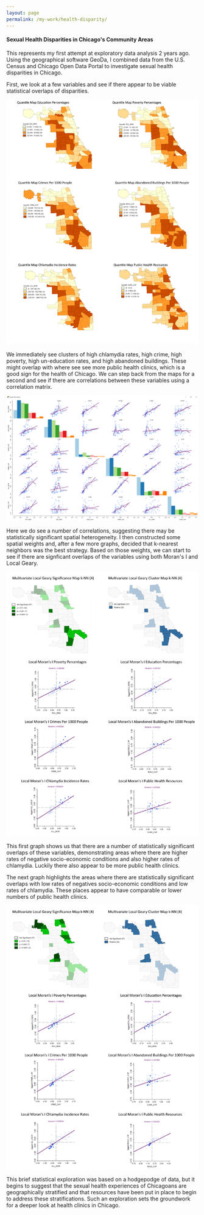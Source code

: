 ```yaml
---
layout: page
permalink: /my-work/health-disparity/
---
```

#### Sexual Health Disparities in Chicago's Community Areas

This represents my first attempt at exploratory data analysis 2 years ago. Using the geographical software GeoDa, I combined data from the U.S. Census and Chicago Open Data Portal to investigate sexual health disparities in Chicago.

First, we look at a few variables and see if there appear to be viable statistical overlaps of disparities.

![Maps](/images/quantile_all6.png)

We immediately see clusters of high chlamydia rates, high crime, high poverty, high un-education rates, and high abandoned buildings. These might overlap with where see see more public health clinics, which is a good sign for the health of Chicago. We can step back from the maps for a second and see if there are correlations between these variables using a correlation matrix.

![Scatterplot matrix](/images/scatterplot_matrix_lowess.png)

Here we do see a number of correlations, suggesting there may be statistically significant spatial heterogeneity. I then constructed some spatial weights and, after a few more graphs, decided that k-nearest neighbors was the best strategy. Based on those weights, we can start to see if there are signficant overlaps of the variables using both Moran's I and Local Geary.

![High high](/images/high-high_moran.png)

This first graph shows us that there are a number of statistically significant overlaps of these variables, demonstrating areas where there are higher rates of negative socio-economic conditions and also higher rates of chlamydia. Luckily there also appear to be more public health clinics. 

The next graph highlights the areas where there are statistically significant overlaps with low rates of negatives socio-economic conditions and low rates of chlamydia. These places appear to have comparable or lower numbers of public health clinics.

![Low low](/images/low-low_moran.png)

This brief statistical exploration was based on a hodgepodge of data, but it begins to suggest that the sexual health experiences of Chicagoans are geographically stratified and that resources have been put in place to begin to address these stratifications. Such an exploration sets the groundwork for a deeper look at health clinics in Chicago.